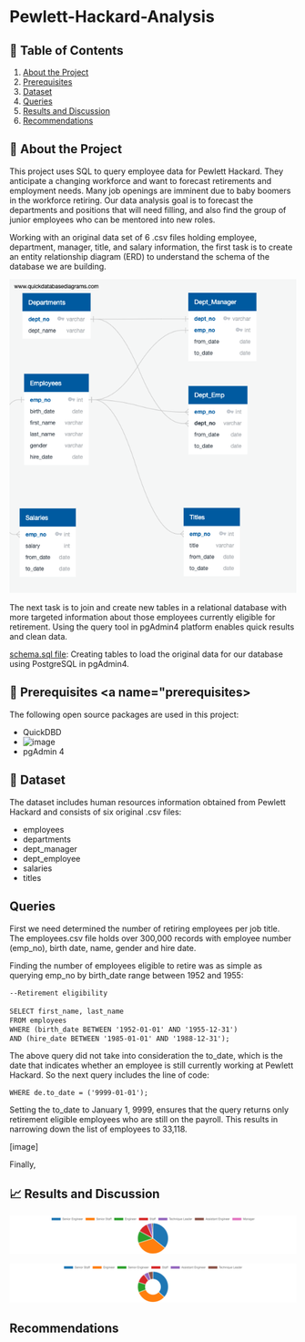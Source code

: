 # Pewlett-Hackard-Analysis


## :book: Table of Contents
1. [About the Project](#about)
2. [Prerequisites](#prerequisites)
3. [Dataset](#dataset)
4. [Queries](#queries)
5. [Results and Discussion](#results)
6. [Recommendations](#recommendations)

## :memo: About the Project <a name="about"></a>
This project uses SQL to query employee data for Pewlett Hackard. They anticipate a changing workforce and want to forecast retirements and employment needs. Many job openings are imminent due to baby boomers in the workforce retiring. Our data analysis goal is to forecast the departments and positions that will need filling, and also find the group of junior employees who can be mentored into new roles. 

Working with an original data set of 6 .csv files holding employee, department, manager, title, and salary information, the first task is to create an entity relationship diagram (ERD) to understand the schema of the database we are building. 

![image of ERD](https://github.com/EBolinVA/Pewlett-Hackard-Analysis/blob/main/EmployeeDB.png)

The next task is to join and create new tables in a relational database with more targeted information about those employees currently eligible for retirement. Using the query tool in pgAdmin4 platform enables quick results and clean data.

[schema.sql file](https://github.com/EBolinVA/Pewlett-Hackard-Analysis/blob/main/schema.sql): Creating tables to load the original data for our database using PostgreSQL in pgAdmin4.

## :briefcase: Prerequisites <a name="prerequisites></a>

The following open source packages are used in this project:
- QuickDBD
- ![image](https://img.shields.io/badge/PostgreSQL-316192?style=for-the-badge&logo=postgresql&logoColor=white)
- pgAdmin 4 

## :floppy_disk: Dataset <a name="dataset"></a>

The dataset includes human resources information obtained from Pewlett Hackard and consists of six original .csv files:
- employees
- departments
- dept_manager
- dept_employee
- salaries
- titles

## Queries <a name="queries"></a>




First we need determined the number of retiring employees per job title. The employees.csv file holds over 300,000 records with employee number (emp_no), birth date, name, gender and hire date. 

Finding the number of employees eligible to retire was as simple as querying emp_no by birth_date range between 1952 and 1955:

```
--Retirement eligibility

SELECT first_name, last_name
FROM employees
WHERE (birth_date BETWEEN '1952-01-01' AND '1955-12-31')
AND (hire_date BETWEEN '1985-01-01' AND '1988-12-31');
```

The above query did not take into consideration the to_date, which is the date that indicates whether an employee is still currently working at Pewlett Hackard. So the next query includes the line of code:

```
WHERE de.to_date = ('9999-01-01');
```

Setting the to_date to January 1, 9999, ensures that the query returns only retirement eligible employees who are still on the payroll. This results in narrowing down the list of employees to 33,118.

[image]

Finally, 

## :chart_with_upwards_trend: Results and Discussion <a name="results"></a>

![retiring_titles_piechart image](https://github.com/EBolinVA/Pewlett-Hackard-Analysis/blob/main/retiring_titles_piechart.png)

![mentorship_titles_piechart image](https://github.com/EBolinVA/Pewlett-Hackard-Analysis/blob/main/mentorship_titles_piechart.png)

## Recommendations <a name="recommendations"></a>